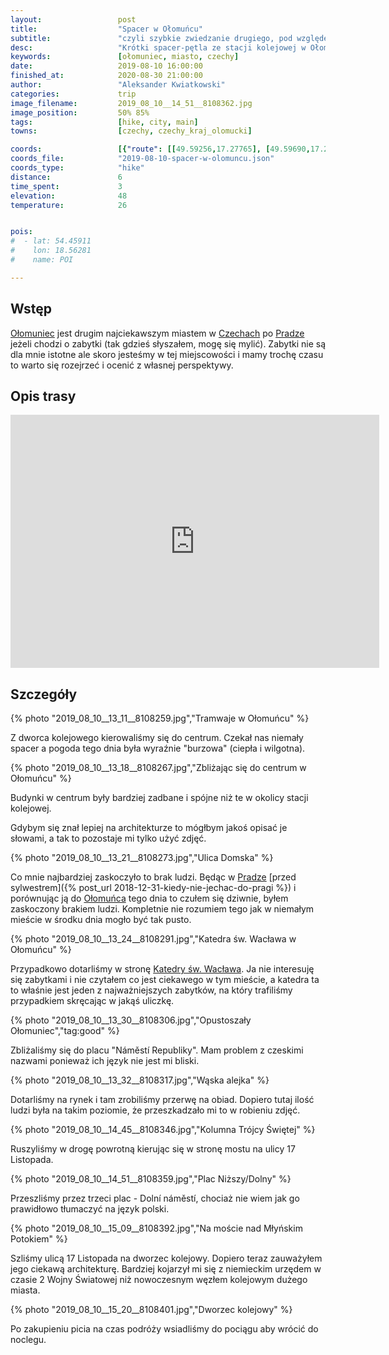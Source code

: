 ```yaml
---
layout:                 post
title:                  "Spacer w Ołomuńcu"
subtitle:               "czyli szybkie zwiedzanie drugiego, pod względem ilości zabytków, ciekawego miasta Czech"
desc:                   "Krótki spacer-pętla ze stacji kolejowej w Ołomuńcu przez centrum miasta. Bez czytania przewodników, bez planowania, po prostu zobaczyć co jest ciekawego a dopiero później doczytać o tym."
keywords:               [ołomuniec, miasto, czechy]
date:                   2019-08-10 16:00:00
finished_at:            2020-08-30 21:00:00
author:                 "Aleksander Kwiatkowski"
categories:             trip
image_filename:         2019_08_10__14_51__8108362.jpg
image_position:         50% 85%
tags:                   [hike, city, main]
towns:                  [czechy, czechy_kraj_olomucki]

coords:                 [{"route": [[49.59256,17.27765], [49.59690,17.26203], [49.59390,17.25216], [49.58917,17.25404], [49.59245,17.27791]], "type": "hike"}]
coords_file:            "2019-08-10-spacer-w-olomuncu.json"
coords_type:            "hike"
distance:               6
time_spent:             3
elevation:              48
temperature:            26


pois:
#  - lat: 54.45911
#    lon: 18.56281
#    name: POI

---
```


[wiki-olomuniec]: https://pl.wikipedia.org/wiki/O%C5%82omuniec
[wiki-czechy]: https://pl.wikipedia.org/wiki/Czechy
[wiki-praga]: https://pl.wikipedia.org/wiki/Praga
[wiki-katedra]: https://pl.wikipedia.org/wiki/Katedra_%C5%9Bw._Wac%C5%82awa_w_O%C5%82omu%C5%84cu
[wiki-kolumna]: https://pl.wikipedia.org/wiki/Kolumna_Tr%C3%B3jcy_%C5%9Awi%C4%99tej_w_O%C5%82omu%C5%84cu

## Wstęp

[Ołomuniec][wiki-olomuniec] jest drugim najciekawszym miastem w [Czechach][wiki-czechy]
po [Pradze][wiki-praga] jeżeli chodzi o zabytki (tak gdzieś słyszałem, mogę się mylić).
Zabytki nie są dla mnie istotne ale skoro jesteśmy w tej miejscowości i mamy
trochę czasu to warto się rozejrzeć i ocenić z własnej perspektywy.

## Opis trasy

<iframe height='405' width='590' frameborder='0' allowtransparency='true' scrolling='no' src='https://www.strava.com/activities/2630778777/embed/2c05c58c07e218e294e6b56c63c85d47fd068bae'></iframe>

## Szczegóły

{% photo "2019_08_10__13_11__8108259.jpg","Tramwaje w Ołomuńcu" %}

Z dworca kolejowego kierowaliśmy się do centrum. Czekał nas niemały spacer
a pogoda tego dnia była wyraźnie "burzowa" (ciepła i wilgotna).

{% photo "2019_08_10__13_18__8108267.jpg","Zbliżając się do centrum w Ołomuńcu" %}

Budynki w centrum były bardziej zadbane i spójne niż te w okolicy stacji kolejowej.

Gdybym się znał lepiej na architekturze
to mógłbym jakoś opisać je słowami, a tak to pozostaje mi tylko użyć zdjęć.

{% photo "2019_08_10__13_21__8108273.jpg","Ulica Domska" %}

Co mnie najbardziej zaskoczyło to brak ludzi. Będąc w [Pradze][wiki-praga]
[przed sylwestrem]({% post_url 2018-12-31-kiedy-nie-jechac-do-pragi %})
i porównując ją do [Ołomuńca][wiki-olomuniec]
tego dnia to czułem się dziwnie, byłem zaskoczony brakiem ludzi. Kompletnie
nie rozumiem tego jak w niemałym mieście w środku dnia mogło być tak pusto.

{% photo "2019_08_10__13_24__8108291.jpg","Katedra św. Wacława w Ołomuńcu" %}

Przypadkowo dotarliśmy w stronę [Katedry św. Wacława][wiki-katedra].
Ja nie interesuję się zabytkami i nie czytałem co jest ciekawego w tym mieście,
a katedra ta to właśnie jest jeden z najważniejszych zabytków, na który trafiliśmy
przypadkiem skręcając w jakąś uliczkę.

{% photo "2019_08_10__13_30__8108306.jpg","Opustoszały Ołomuniec","tag:good" %}

Zbliżaliśmy się do placu "Náměstí Republiky". Mam problem z czeskimi nazwami
ponieważ ich język nie jest mi bliski.

{% photo "2019_08_10__13_32__8108317.jpg","Wąska alejka" %}

Dotarliśmy na rynek i tam zrobiliśmy przerwę na obiad. Dopiero tutaj ilość ludzi
była na takim poziomie, że przeszkadzało mi to w robieniu zdjęć.

{% photo "2019_08_10__14_45__8108346.jpg","Kolumna Trójcy Świętej" %}

Ruszyliśmy w drogę powrotną kierując się w stronę mostu na ulicy 17 Listopada.

{% photo "2019_08_10__14_51__8108359.jpg","Plac Niższy/Dolny" %}

Przeszliśmy przez trzeci plac - Dolní náměstí, chociaż nie wiem jak go prawidłowo
tłumaczyć na język polski.

{% photo "2019_08_10__15_09__8108392.jpg","Na moście nad Młyńskim Potokiem" %}

Szliśmy ulicą 17 Listopada na dworzec kolejowy. Dopiero teraz zauważyłem
jego ciekawą architekturę. Bardziej kojarzył mi się z niemieckim urzędem w czasie
2 Wojny Światowej niż nowoczesnym węzłem kolejowym dużego miasta.

{% photo "2019_08_10__15_20__8108401.jpg","Dworzec kolejowy" %}

Po zakupieniu picia na czas podróży wsiadliśmy do pociągu aby wrócić do noclegu.

